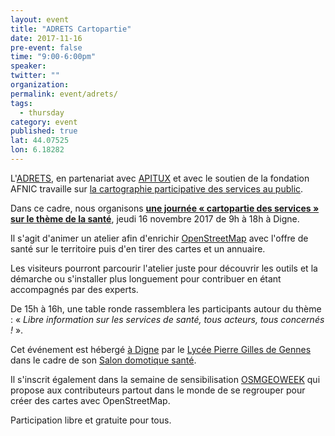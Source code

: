 ```yaml
---
layout: event
title: "ADRETS Cartopartie"
date: 2017-11-16
pre-event: false
time: "9:00-6:00pm"
speaker: 
twitter: ""
organization: 
permalink: event/adrets/
tags: 
  - thursday
category: event
published: true
lat: 44.07525
lon: 6.18282
---
```


<p>L'<a href="http://www.adrets-asso.fr">ADRETS</a>, en partenariat avec <a href="http://www.apitux.com">APITUX</a> et avec le soutien de la fondation AFNIC travaille sur <a href="http://ferme.animacoop.net/wikis/afnicarto">la cartographie participative des services au public</a>.</p><p>Dans ce cadre, nous organisons <a href="http://ferme.animacoop.net/wikis/afnicarto/wakka.php?wiki=CartoSante"><strong>une journée « cartopartie des services » sur le thème de la santé</strong></a>, jeudi 16 novembre 2017 de 9h à 18h à Digne.</p>
<p>Il s'agit d'animer un atelier afin d'enrichir <a href="http://www.apitux.org/index.php?2007/08/31/190-openstreetmap-un-projet-collaboratif-de-cartographie-libre">OpenStreetMap</a> avec l'offre de santé sur le territoire puis d'en tirer des cartes et un annuaire.</p>
<p>Les visiteurs pourront parcourir l'atelier juste pour découvrir les outils et la démarche ou s'installer plus longuement pour contribuer en étant accompagnés par des experts.</p><p>De 15h à 16h, une table ronde rassemblera les participants autour du thème : « <em>Libre information sur les services de santé, tous acteurs, tous concernés !</em> ».</p>
<p>Cet événement est hébergé <a href="http://www.openstreetmap.org/way/112490715">à Digne</a> par le <a href="http://www.lyc-gillesdegennes.ac-aix-marseille.fr/spip/">Lycée Pierre Gilles de Gennes</a> dans le cadre de son <a href="https://www.bts-fluide-energie-domotique-dbc-pgdg.com/salon-domotique-sante">Salon domotique santé</a>.</p>
<p>Il s'inscrit également dans la semaine de sensibilisation <a href="http://osmgeoweek.org">OSMGEOWEEK</a> qui propose aux contributeurs partout dans le monde de se regrouper pour créer des cartes avec OpenStreetMap.</p>
<p>Participation libre et gratuite pour tous.</p>
